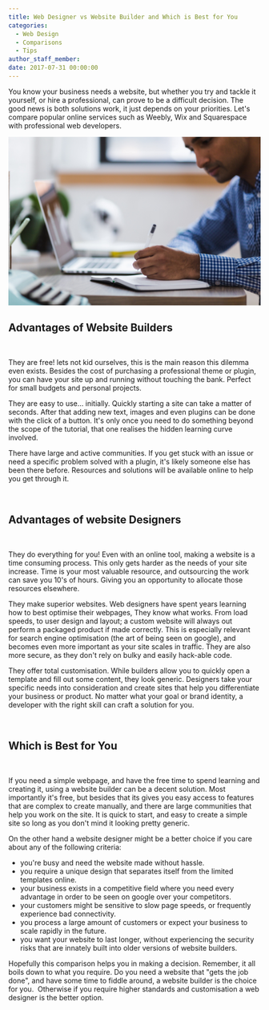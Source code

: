 ```yaml
---
title: Web Designer vs Website Builder and Which is Best for You
categories:
  - Web Design
  - Comparisons
  - Tips
author_staff_member:
date: 2017-07-31 00:00:00
---
```



You know your business needs a website, but whether you try and tackle it yourself, or hire a professional, can prove to be a difficult decision. The good news is both solutions work, it just depends on your priorities. Let's compare popular online services such as Weebly, Wix and Squarespace with professional web developers.

![](/uploads/versions/stocksnap-w13mh17022---x----4460-2973x---.jpg)

## Advantages of Website Builders

&nbsp;

They are free! lets not kid ourselves, this is the main reason this dilemma even exists. Besides the cost of purchasing a professional theme or plugin, you can have your site up and running without touching the bank. Perfect for small budgets and personal projects.

They are easy to use… initially. Quickly starting a site can take a matter of seconds. After that adding new text, images and even plugins can be done with the click of a button. It's only once you need to do something beyond the scope of the tutorial, that one realises the hidden learning curve involved.

There have large and active communities. If you get stuck with an issue or need a specific problem solved with a plugin, it's likely someone else has been there before. Resources and solutions will be available online to help you get through it.

&nbsp;

## **Advantages of website Designers**

&nbsp;

They do everything for you! Even with an online tool, making a website is a time consuming process. This only gets harder as the needs of your site increase. Time is your most valuable resource, and outsourcing the work can save you 10's of hours. Giving you an opportunity to allocate those resources elsewhere.

They make superior websites. Web designers have spent years learning how to best optimise their webpages, They know what works. From load speeds, to user design and layout; a custom website will always out perform a packaged product if made correctly. This is especially relevant for search engine optimisation (the art of being seen on google), and becomes even more important as your site scales in traffic. They are also more secure, as they don't rely on bulky and easily hack-able code.

They offer total customisation. While builders allow you to quickly open a template and fill out some content, they look generic. Designers take your specific needs into consideration and create sites that help you differentiate your business or product. No matter what your goal or brand identity, a developer with the right skill can craft a solution for you.

&nbsp;

## Which is Best for You

&nbsp;

If you need a simple webpage, and have the free time to spend learning and creating it, using a website builder can be a decent solution. Most importantly it's free, but besides that its gives you easy access to features that are complex to create manually, and there are large communities that help you work on the site. It is quick to start, and easy to create a simple site so long as you don't mind it looking pretty generic.

On the other hand a website designer might be a better choice if you care about any of the following criteria:

* you're busy and need the website made without hassle.
* you require a unique design that separates itself from the limited templates online.
* your business exists in a competitive field where you need every advantage in order to be seen on google over your competitors.
* your customers might be sensitive to slow page speeds, or frequently experience bad connectivity.
* you process a large amount of customers or expect your business to scale rapidly in the future.
* you want your website to last longer, without experiencing the security risks that are innately built into older versions of website builders.

Hopefully this comparison helps you in making a decision. Remember, it all boils down to what you require. Do you need a website that "gets the job done", and have some time to fiddle around, a website builder is the choice for you. &nbsp;Otherwise if you require higher standards and customisation a web designer is the better option.
